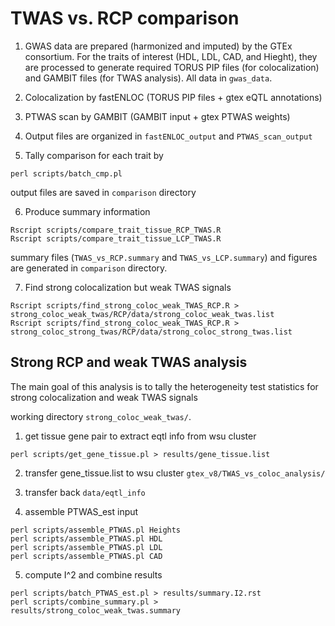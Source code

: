 # TWAS vs. RCP comparison

1. GWAS data are prepared (harmonized and imputed) by the GTEx consortium. For the traits of interest (HDL, LDL, CAD, and Hieght), they are processed to generate required TORUS PIP files (for colocalization) and GAMBIT files (for TWAS analysis). All data in ```gwas_data```.

2. Colocalization by fastENLOC (TORUS PIP files + gtex eQTL annotations)

3. PTWAS scan by GAMBIT (GAMBIT input + gtex PTWAS weights)

4. Output files are organized in ```fastENLOC_output``` and ```PTWAS_scan_output```

5. Tally comparison for each trait by

```
perl scripts/batch_cmp.pl
```

output files are saved in ```comparison``` directory


6. Produce summary information

```
Rscript scripts/compare_trait_tissue_RCP_TWAS.R
Rscript scripts/compare_trait_tissue_LCP_TWAS.R
```
summary files (```TWAS_vs_RCP.summary``` and ```TWAS_vs_LCP.summary```) and figures are generated in ```comparison``` directory.

7. Find strong colocalization but weak TWAS signals

```
Rscript scripts/find_strong_coloc_weak_TWAS_RCP.R >  strong_coloc_weak_twas/RCP/data/strong_coloc_weak_twas.list
Rscript scripts/find_strong_coloc_weak_TWAS_RCP.R >  strong_coloc_strong_twas/RCP/data/strong_coloc_strong_twas.list
```

## Strong RCP and weak TWAS analysis

The main goal of this analysis is to tally the heterogeneity test statistics for strong colocalization and weak TWAS signals

working directory ```strong_coloc_weak_twas/```.

1. get tissue gene pair to extract eqtl info from wsu cluster
```
perl scripts/get_gene_tissue.pl > results/gene_tissue.list
```

2. transfer gene_tissue.list to wsu cluster ```gtex_v8/TWAS_vs_coloc_analysis/```


3. transfer back ```data/eqtl_info```

4. assemble PTWAS_est input

```
perl scripts/assemble_PTWAS.pl Heights
perl scripts/assemble_PTWAS.pl HDL
perl scripts/assemble_PTWAS.pl LDL
perl scripts/assemble_PTWAS.pl CAD
```

5. compute I^2 and combine results
```
perl scripts/batch_PTWAS_est.pl > results/summary.I2.rst
perl scripts/combine_summary.pl > results/strong_coloc_weak_twas.summary
```
